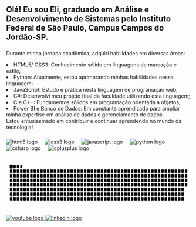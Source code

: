 <h2 align="left">Olá! Eu sou Eli, graduado em Análise e Desenvolvimento de Sistemas pelo Instituto Federal de São Paulo, Campus Campos do Jordão-SP.  </h2>

###
Durante minha jornada acadêmica, adquiri habilidades em diversas áreas:

<li>HTML5/ CSS3: Conhecimento sólido em linguagens de marcação e estilo;</li>
<li>Python: Atualmente, estou aprimorando minhas habilidades nessa linguagem;</li>
<li>JavaScript: Estudo e prática nesta linguagem de programação web;</li>
<li>C#: Desenvolvi meu projeto final da faculdade utilizando esta linguagem;</li>
<li>C e C++: Fundamentos sólidos em programação orientada a objetos;</li>
<li>Power BI e Banco de Dados: Em constante aprendizado para ampliar minha expertise em análise de dados e gerenciamento de dados.</li>
Estou entusiasmado em contribuir e continuar aprendendo no mundo da tecnologia!
 

###

<div align="left">
  <img src="https://cdn.jsdelivr.net/gh/devicons/devicon/icons/html5/html5-original.svg" height="30" alt="html5 logo"  />
  <img width="12" />
  <img src="https://cdn.jsdelivr.net/gh/devicons/devicon/icons/css3/css3-original.svg" height="30" alt="css3 logo"  /> 
  <img width="12" />
  <img src="https://cdn.jsdelivr.net/gh/devicons/devicon/icons/javascript/javascript-original.svg" height="30" alt="javascript logo"  />
  <img width="12" />
  <img src="https://cdn.jsdelivr.net/gh/devicons/devicon/icons/python/python-original.svg" height="30" alt="python logo"  />
  <img width="12" />
  <img src="https://cdn.jsdelivr.net/gh/devicons/devicon/icons/csharp/csharp-original.svg" height="30" alt="csharp logo"  />
  <img width="12" />
  <img src="https://cdn.jsdelivr.net/gh/devicons/devicon/icons/cplusplus/cplusplus-original.svg" height="30" alt="cplusplus logo"  />
  <img width="12" /> 
</div>


###


<img align="center" height="150" src="https://raw.githubusercontent.com/Ereseda/Ereseda/main/snake%20(1).svg"  />


  <div align="left">
  <a href="https://www.youtube.com/channel/UCRoZkoOd4TOOqtsVYWYLHNg" target="_blank">
    <img src="https://img.shields.io/static/v1?message=Youtube&logo=youtube&label=&color=FF0000&logoColor=white&labelColor=&style=for-the-badge" height="35" alt="youtube logo"  />
  </a>
  <a href="https://www.linkedin.com/in/eli-reseda/" target="_blank">
    <img src="https://img.shields.io/static/v1?message=LinkedIn&logo=linkedin&label=&color=0077B5&logoColor=white&labelColor=&style=for-the-badge" height="35" alt="linkedin logo"  />
  </a>
</div>

 <!--
<div align="center">
 
[![Top Langs](https://github-readme-stats.vercel.app/api/top-langs/?username=ereseda)](https://github.com/ereseda/github-readme-stats) 
[![Anurag's GitHub stats](https://github-readme-stats.vercel.app/api?username=ereseda)](https://github.com/ereseda/github-readme-stats)
</div>
-->



